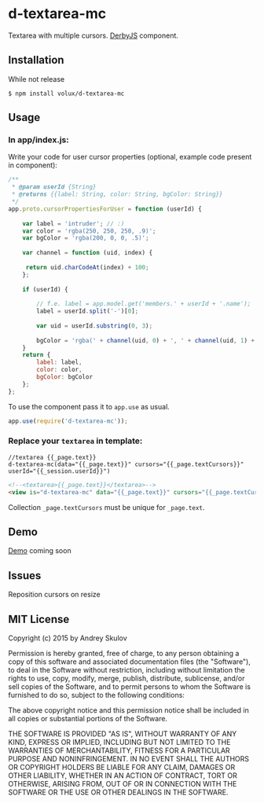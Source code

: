 # d-textarea-mc

Textarea with multiple cursors. [DerbyJS](http://derbyjs.com/) component.

## Installation

While not release

```
$ npm install volux/d-textarea-mc
```

## Usage
### In app/index.js:

Write your code for user cursor properties (optional, example code present in component):

````javascript
/**
 * @param userId {String}
 * @returns {{label: String, color: String, bgColor: String}}
 */ 
app.proto.cursorPropertiesForUser = function (userId) {
         
    var label = 'intruder'; // :)
    var color = 'rgba(250, 250, 250, .9)';
    var bgColor = 'rgba(200, 0, 0, .5)';
    
    var channel = function (uid, index) {
    
     return uid.charCodeAt(index) + 100;
    };
    
    if (userId) {
    
        // f.e. label = app.model.get('members.' + userId + '.name');
        label = userId.split('-')[0];
        
        var uid = userId.substring(0, 3);
        
        bgColor = 'rgba(' + channel(uid, 0) + ', ' + channel(uid, 1) + ', ' + channel(uid, 2) + ', .5)';
    }
    return {
        label: label,
        color: color,
        bgColor: bgColor
    };
};
````

To use the component pass it to `app.use` as usual.
```javascript
app.use(require('d-textarea-mc'));
```

### Replace your ``textarea`` in template:

````jade
//textarea {{_page.text}}
d-textarea-mc(data="{{_page.text}}" cursors="{{_page.textCursors}}" userId="{{_session.userId}}")
````

````html
<!--<textarea>{{_page.text}}</textarea>-->
<view is="d-textarea-mc" data="{{_page.text}}" cursors="{{_page.textCursors}}" userId="{{_session.userId}}"></view>
````

Collection ``_page.textCursors`` must be unique for ``_page.text``.

## Demo

[Demo](http://d-textarea-mc.heroku.com) coming soon

## Issues

Reposition cursors on resize

## MIT License
Copyright (c) 2015 by Andrey Skulov

Permission is hereby granted, free of charge, to any person obtaining a copy
of this software and associated documentation files (the "Software"), to deal
in the Software without restriction, including without limitation the rights
to use, copy, modify, merge, publish, distribute, sublicense, and/or sell
copies of the Software, and to permit persons to whom the Software is
furnished to do so, subject to the following conditions:

The above copyright notice and this permission notice shall be included in
all copies or substantial portions of the Software.

THE SOFTWARE IS PROVIDED "AS IS", WITHOUT WARRANTY OF ANY KIND, EXPRESS OR
IMPLIED, INCLUDING BUT NOT LIMITED TO THE WARRANTIES OF MERCHANTABILITY,
FITNESS FOR A PARTICULAR PURPOSE AND NONINFRINGEMENT. IN NO EVENT SHALL THE
AUTHORS OR COPYRIGHT HOLDERS BE LIABLE FOR ANY CLAIM, DAMAGES OR OTHER
LIABILITY, WHETHER IN AN ACTION OF CONTRACT, TORT OR OTHERWISE, ARISING FROM,
OUT OF OR IN CONNECTION WITH THE SOFTWARE OR THE USE OR OTHER DEALINGS IN
THE SOFTWARE.